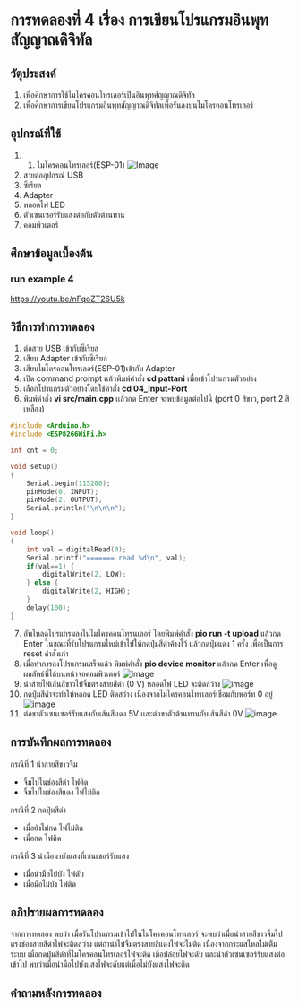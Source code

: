 # การทดลองที่ 4 เรื่อง การเขียนโปรแกรมอินพุทสัญญาณดิจิทัล

## วัตุประสงค์
1. เพื่อศึกษาการใช้ไมโครคอนโทรเลอร์เป็นอินพุทศัญญาณดิจิทัล
2. เพื่อศึกษาการเขียนโปรแกรมอินพุทสัญญาณดิจิทัลเพื่อรันลงบนไมโครคอนโทรเลอร์

## อุปกรณ์ที่ใช้
1. 1. ไมโครคอนโทรเลอร์(ESP-01)
![Image](https://ae01.alicdn.com/kf/HTB1QMy2J9zqK1RjSZFpq6ykSXXac/ESP8266-ESP-01-ESP01-Serial-WIFI-3-3V-5V-Serial.jpg)
2. สายต่ออุปกรณ์ USB 
3. ซีเรียล
4. Adapter
5. หลอดไฟ LED
6. ตัวเซนเซอร์รับแสงต่อกับตัวต้านทาน
7. คอมพิวเตอร์

## ศึกษาข้อมูลเบื้องต้น
### run example 4
https://youtu.be/nFqoZT26U5k

## วิธีการทำการทดลอง
1. ต่อสาย USB เข้ากับซีเรียล 
2. เสียบ Adapter เข้ากับซีเรียล
3. เสียบไมโครคอนโทรเลอร์(ESP-01)เข้ากับ Adapter
4. เปิด command prompt เเล้วพิมพ์คำสั่ง **cd pattani** เพื่อเข้าโปรแกรมตัวอย่าง
5. เลือกโปรแกรมตัวอย่างโดยใช้คำสั่ง **cd 04_Input-Port**
6. พิมพ์คำสั่ง **vi src/main.cpp** เเล้วกด Enter จะพบข้อมูลต่อไปนี้
(port 0 สีขาว, port 2 สีเหลือง)
```c
#include <Arduino.h>
#include <ESP8266WiFi.h>

int cnt = 0;

void setup()
{
	Serial.begin(115200);
	pinMode(0, INPUT);
	pinMode(2, OUTPUT);
	Serial.println("\n\n\n");
}

void loop()
{
	int val = digitalRead(0);
	Serial.printf("======= read %d\n", val);
	if(val==1) {
		digitalWrite(2, LOW);
	} else {
		digitalWrite(2, HIGH);
	}
	delay(100);
}
```
7. อัพโหลดโปรแกรมลงในไมโครคอนโทรนเลอร์ โดยพิมพ์คำสั่ง **pio run -t upload** แล้วกด Enter ในขณะที่รับโปรแกรมใหม่เข้าไปให้กดปุ่มสีดำค้างไว้ แล้วกดปุ่มแดง 1 ครั้ง เพื่อเป็นการ reset คำสั่งเก่า
8. เมื่อทำการลงโปรแกรมเสร็จแล้ว พิมพ์คำสั่ง **pio device monitor** แล้วกด Enter เพื่อดูผลลัพธ์ที่ได้บนหน้าจอคอมพิวเตอร์
![image](https://user-images.githubusercontent.com/80879589/112304173-c1a70700-8ccf-11eb-9169-f84e649474ac.png)
9. นำสายไฟเส้นสีขาวไปจิ้มตรงสายสีดำ (0 V) หลอดไฟ LED จะติดสว่าง
![image](https://user-images.githubusercontent.com/80879589/112304892-a12b7c80-8cd0-11eb-9d68-fc921e99c864.png)
10. กดปุ่มสีดำจะทำให้หลอด LED ติดสว่าง เนื่องจากไมโครคอนโทรเลอร์เชื่อมกับพอร์ท 0 อยู๋
![image](https://user-images.githubusercontent.com/80879589/112305754-a89f5580-8cd1-11eb-80fc-f8b8521d2b17.png)
11. ต่อขาตัวเซนเซอร์รับแสงกับเส้นสีเเดง 5V เเละต่อขาตัวต้านทานกับเส้นสีดำ 0V
![image](https://user-images.githubusercontent.com/80879589/112306519-75a99180-8cd2-11eb-9d18-fccc573d0eab.png)

## การบันทึกผลการทดลอง
 กรณีที่ 1 นำสายสีขาวจิ้ม
 * จิ้มไปในช่องสีดำ  ไฟติด
 * จิ้มไปในช่องสีแดง ไฟไม่ติด
 
 กรณีที่ 2 กดปุ่มสีดำ
 * เมื่อยังไม่กด ไฟไม่ติด
 * เมื่อกด     ไฟติด
   
 กรณีที่ 3 นำมือมาบังแสงที่เซนเซอร์รับแสง
 * เมื่อนำมือไปบัง ไฟดับ
 * เมื่อมือไม่บัง   ไฟติด

## อภิปรายผลการทดลอง
จากการทดลอง พบว่า เมื่อรันโปรแกรมเข้าไปในไมโครคอนโทรเลอร์ จะพบว่าเมื่อนำสายสีขาวจิ้มไปตรงช่องสายสีดำไฟจะติดสว่าง 
แต่ถ้านำไปจิ้มตรงสายสีแดงไฟจะไม่ติด เนื่องจากกระแสไหลไม่เต็มระบบ เมื่อกดปุ่มสีดำที่ไมโครคอนโทรเลอร์ไฟจะติด เมื่อปล่อยไฟจะดับ
และนำตัวเซนเซอร์รับแสงต่อเข้าไป พบว่าเมื่อนำมือไปบังแสงไฟจะดับแต่เมื่อไม่บังแสงไฟจะติด

## คำถามหลังการทดลอง
  
  
 










































